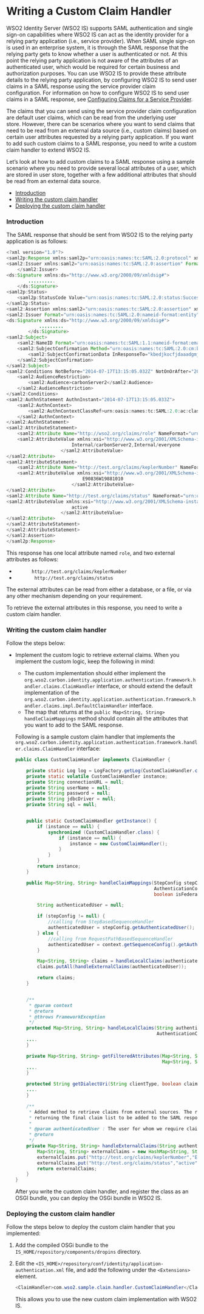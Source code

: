 # Writing a Custom Claim Handler

WSO2 Identity Server (WSO2 IS) supports SAML authentication and single
sign-on capabilities where WSO2 IS can act as the identity provider for
a relying party application (i.e., service provider). When SAML single
sign-on is used in an enterprise system, it is through the SAML response
that the relying party gets to know whether a user is authenticated or
not. At this point the relying party application is not aware of the
attributes of an authenticated user, which would be required for certain
business and authorization purposes. You can use WSO2 IS to provide
these attribute details to the relying party application, by configuring
WSO2 IS to send user claims in a SAML response using the service
provider claim configuration. For information on how to configure WSO2
IS to send user claims in a SAML response, see [Configuring Claims for a
Service
Provider](https://docs.wso2.com/display/IS570/Configuring+Claims+for+a+Service+Provider). 

The claims that you can send using the service provider claim
configuration are default user claims, which can be read from the
underlying user store. However, there can be scenarios where you want to
send claims that need to be read from an external data source (i.e.,
custom claims) based on certain user attributes requested by a relying
party application. If you want to add such custom claims to a SAML
response, you need to write a custom claim handler to extend WSO2 IS.

Let’s look at how to add custom claims to a SAML response using a sample
scenario where you need to provide several local attributes of a user,
which are stored in user store, together with a few additional
attributes that should be read from an external data source.

-   [Introduction](#WritingaCustomClaimHandler-Introduction)
-   [Writing the custom claim
    handler](#WritingaCustomClaimHandler-Writingthecustomclaimhandler)
-   [Deploying the custom claim
    handler](#WritingaCustomClaimHandler-Deployingthecustomclaimhandler)

### Introduction

The SAML response that should be sent from WSO2 IS to the relying party
application is as follows:

``` java
<?xml version="1.0"?>
<saml2p:Response xmlns:saml2p="urn:oasis:names:tc:SAML:2.0:protocol" xmlns:xs="http://www.w3.org/2001/XMLSchema" Destination="https://localhost:9444/acs" ID="faibaccbcepemkackalbbjkihlegenhhigcdjbjk" InResponseTo="kbedjkocfjdaaadgmjeipbegnclbelfffbpbophe" IssueInstant="2014-07-17T13:15:05.032Z" Version="2.0">
<saml2:Issuer xmlns:saml2="urn:oasis:names:tc:SAML:2.0:assertion" Format="urn:oasis:names:tc:SAML:2.0:nameid-format:entity">localhost
    </saml2:Issuer>
<ds:Signature xmlns:ds="http://www.w3.org/2000/09/xmldsig#">
        ..........
    </ds:Signature>
<saml2p:Status>
    <saml2p:StatusCode Value="urn:oasis:names:tc:SAML:2.0:status:Success"/>
</saml2p:Status>
<saml2:Assertion xmlns:saml2="urn:oasis:names:tc:SAML:2.0:assertion" xmlns:xs="http://www.w3.org/2001/XMLSchema" ID="phmbbieedpcfdhcignelnepkemobepgaaipbjjdk" IssueInstant="2014-07-17T13:15:05.032Z" Version="2.0">
<saml2:Issuer Format="urn:oasis:names:tc:SAML:2.0:nameid-format:entity">localhost</saml2:Issuer>
<ds:Signature xmlns:ds="http://www.w3.org/2000/09/xmldsig#">
            .........
        </ds:Signature>
<saml2:Subject>
    <saml2:NameID Format="urn:oasis:names:tc:SAML:1.1:nameid-format:emailAddress">Administrator</saml2:NameID>
    <saml2:SubjectConfirmation Method="urn:oasis:names:tc:SAML:2.0:cm:bearer">
        <saml2:SubjectConfirmationData InResponseTo="kbedjkocfjdaaadgmjeipbegnclbelfffbpbophe" NotOnOrAfter="2014-07-17T13:20:05.032Z" Recipient="https://localhost:9444/acs"/>
    </saml2:SubjectConfirmation>
</saml2:Subject>
<saml2:Conditions NotBefore="2014-07-17T13:15:05.032Z" NotOnOrAfter="2014-07-17T13:20:05.032Z">
    <saml2:AudienceRestriction>
        <saml2:Audience>carbonServer2</saml2:Audience>
    </saml2:AudienceRestriction>
</saml2:Conditions>
<saml2:AuthnStatement AuthnInstant="2014-07-17T13:15:05.033Z">
    <saml2:AuthnContext>
        <saml2:AuthnContextClassRef>urn:oasis:names:tc:SAML:2.0:ac:classes:Password</saml2:AuthnContextClassRef>
    </saml2:AuthnContext>
</saml2:AuthnStatement>
<saml2:AttributeStatement>
    <saml2:Attribute Name="http://wso2.org/claims/role" NameFormat="urn:oasis:names:tc:SAML:2.0:attrname-format:basic">
    <saml2:AttributeValue xmlns:xsi="http://www.w3.org/2001/XMLSchema-instance" xsi:type="xs:string">
                        Internal/carbonServer2,Internal/everyone
                    </saml2:AttributeValue>
</saml2:Attribute>
<saml2:AttributeStatement>
    <saml2:Attribute Name="http://test.org/claims/keplerNumber" NameFormat="urn:oasis:names:tc:SAML:2.0:attrname-format:basic">
    <saml2:AttributeValue xmlns:xsi="http://www.w3.org/2001/XMLSchema-instance" xsi:type="xs:string">
                            E90836W19881010
                        </saml2:AttributeValue>
</saml2:Attribute>
<saml2:Attribute Name="http://test.org/claims/status" NameFormat="urn:oasis:names:tc:SAML:2.0:attrname-format:basic">
<saml2:AttributeValue xmlns:xsi="http://www.w3.org/2001/XMLSchema-instance" xsi:type="xs:string">
                        active
                    </saml2:AttributeValue>
</saml2:Attribute>
</saml2:AttributeStatement>
</saml2:AttributeStatement>
</saml2:Assertion>
</saml2p:Response>
```

This response has one local attribute named `role`, and two external
attributes as follows:

-   `       http://test.org/claims/keplerNumber     `
-   `        http://test.org/claims/status      `

The external attributes can be read from either a database, or a file,
or via any other mechanism depending on your requirement.`        `

To retrieve the external attributes in this response, you need to write
a custom claim handler.

### Writing the custom claim handler

Follow the steps below:

-   Implement the custom logic to retrieve external claims. When you
    implement the custom logic, keep the following in mind:

    -   The custom implementation should either implement the
        `org.wso2.carbon.identity.application.authentication.framework.handler.claims.ClaimHandler`
        interface, or should extend the default implementation of the
        `org.wso2.carbon.identity.application.authentication.framework.handler.claims.impl.DefaultClaimHandler`
        interface.
    -   The map that returns at the
        `public Map<String, String> handleClaimMappings` method should
        contain all the attributes that you want to add to the SAML
        response.

    Following is a sample custom claim handler that implements the
    `org.wso2.carbon.identity.application.authentication.framework.handler.claims.ClaimHandler`
    interface:

    ``` java
    public class CustomClaimHandler implements ClaimHandler {

        private static Log log = LogFactory.getLog(CustomClaimHandler.class);
        private static volatile CustomClaimHandler instance;
        private String connectionURL = null;
        private String userName = null;
        private String password = null;
        private String jdbcDriver = null;
        private String sql = null;


        public static CustomClaimHandler getInstance() {
            if (instance == null) {
                synchronized (CustomClaimHandler.class) {
                    if (instance == null) {
                        instance = new CustomClaimHandler();
                    }
                }
            }
            return instance;
        }

        public Map<String, String> handleClaimMappings(StepConfig stepConfig,
                                                       AuthenticationContext context, Map<String, String> remoteAttributes,
                                                       boolean isFederatedClaims) throws FrameworkException {

            String authenticatedUser = null;

            if (stepConfig != null) {
                //calling from StepBasedSequenceHandler
                authenticatedUser = stepConfig.getAuthenticatedUser();
            } else {
                //calling from RequestPathBasedSequenceHandler
                authenticatedUser = context.getSequenceConfig().getAuthenticatedUser();
            }

            Map<String, String> claims = handleLocalClaims(authenticatedUser, context);
            claims.putAll(handleExternalClaims(authenticatedUser));

            return claims;
        }


        /**
         * @param context
         * @return
         * @throws FrameworkException
         */
        protected Map<String, String> handleLocalClaims(String authenticatedUser,
                                                        AuthenticationContext context) throws FrameworkException {
        ....
        }

        private Map<String, String> getFilteredAttributes(Map<String, String> allAttributes,
                                                          Map<String, String> requestedClaimMappings, boolean isStandardDialect) {
        ....
        }

        protected String getDialectUri(String clientType, boolean claimMappingDefined) {
        ....
        }

        /**
         * Added method to retrieve claims from external sources. The results will be merged to the local claims when
         * returning the final claim list to be added to the SAML response that is sent back to the SP.
         *
         * @param authenticatedUser : The user for whom we require claim values
         * @return
         */
        private Map<String, String> handleExternalClaims(String authenticatedUser) throws FrameworkException {
            Map<String, String> externalClaims = new HashMap<String, String>();
            externalClaims.put("http://test.org/claims/keplerNumber","E90836W19881010");
            externalClaims.put("http://test.org/claims/status","active");
            return externalClaims;
        }
    }
    ```

    After you write the custom claim handler, and register the class as
    an OSGI bundle, you can deploy the OSGi bundle in WSO2 IS.

### Deploying the custom claim handler

Follow the steps below to deploy the custom claim handler that you
implemented:

1.  Add the compiled OSGi bundle to the
    `IS_HOME/repository/components/dropins` directory.
2.  Edit the
    `<IS_HOME>/repository/conf/identity/application-authentication.xml`
    file, and add the following under the `<Extensions>` element.

    ``` java
    <ClaimHandler>com.wso2.sample.claim.handler.CustomClaimHandler</ClaimHandler>
    ```

    This allows you to use the new custom claim implementation with WSO2
    IS.
